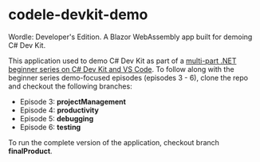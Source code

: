 # codele-devkit-demo
Wordle: Developer's Edition.  A Blazor WebAssembly app built for demoing C# Dev Kit.

This application used to demo C# Dev Kit as part of a [multi-part .NET beginner series on C# Dev Kit and VS Code](https://github.com/dotnet/beginner-series/tree/main/VS%20Code%20and%20the%20C%23%20Dev%20Kit).  To follow along with the beginner series demo-focused episodes (episodes 3 - 6), clone the repo and checkout the following branches:
* Episode 3: **projectManagement**
* Episode 4: **productivity**
* Episode 5: **debugging**
* Episode 6: **testing**

To run the complete version of the application, checkout branch **finalProduct**.
